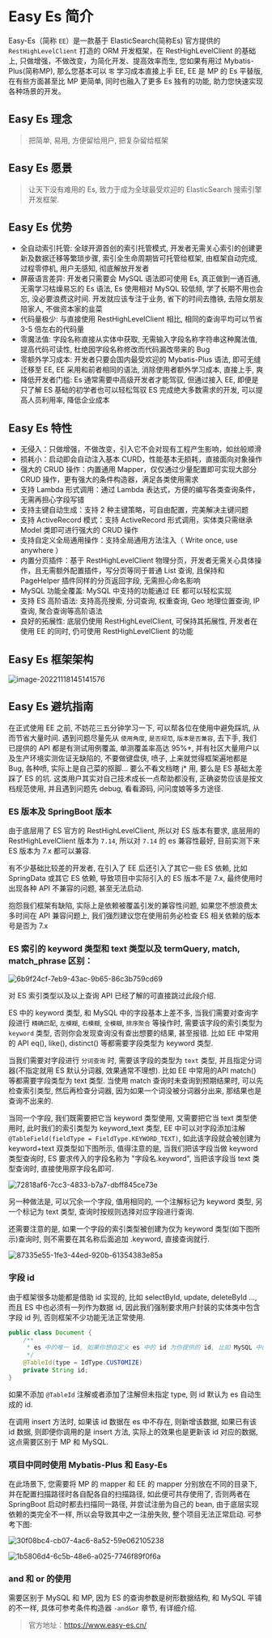 # Easy Es 简介

Easy-Es（简称 `EE`）是一款基于 ElasticSearch(简称Es) 官方提供的 `RestHighLevelClient` 打造的 ORM 开发框架，在 RestHighLevelClient 的基础上, 只做增强，不做改变，为简化开发、提高效率而生, 您如果有用过 Mybatis-Plus(简称MP), 那么您基本可以 `零` 学习成本直接上手 EE, EE 是 MP 的 Es 平替版, 在有些方面甚至比 MP 更简单, 同时也融入了更多 Es 独有的功能, 助力您快速实现各种场景的开发。

## Easy Es 理念

> 把简单, 易用, 方便留给用户, 把复杂留给框架

## Easy Es 愿景

> 让天下没有难用的 Es, 致力于成为全球最受欢迎的 ElasticSearch 搜索引擎开发框架.

## Easy Es 优势

- 全自动索引托管: 全球开源首创的索引托管模式, 开发者无需关心索引的创建更新及数据迁移等繁琐步骤, 索引全生命周期皆可托管给框架, 由框架自动完成, 过程零停机, 用户无感知, 彻底解放开发者
- 屏蔽语言差异: 开发者只需要会 MySQL 语法即可使用 Es, 真正做到一通百通, 无需学习枯燥易忘的 Es 语法, Es 使用相对 MySQL 较低频, 学了长期不用也会忘, 没必要浪费这时间. 开发就应该专注于业务, 省下的时间去撸铁, 去陪女朋友陪家人, 不做资本家的韭菜
- 代码量极少: 与直接使用 RestHighLevelClient 相比, 相同的查询平均可以节省 3-5 倍左右的代码量
- 零魔法值: 字段名称直接从实体中获取, 无需输入字段名称字符串这种魔法值, 提高代码可读性, 杜绝因字段名称修改而代码漏改带来的 Bug
- 零额外学习成本: 开发者只要会国内最受欢迎的 Mybatis-Plus 语法, 即可无缝迁移至 EE, EE 采用和前者相同的语法, 消除使用者额外学习成本, 直接上手, 爽
- 降低开发者门槛: Es 通常需要中高级开发者才能驾驭, 但通过接入 EE, 即便是只了解 ES 基础的初学者也可以轻松驾驭 ES 完成绝大多数需求的开发, 可以提高人员利用率, 降低企业成本

## Easy Es 特性

- 无侵入：只做增强，不做改变，引入它不会对现有工程产生影响，如丝般顺滑
- 损耗小：启动即会自动注入基本 CURD，性能基本无损耗，直接面向对象操作
- 强大的 CRUD 操作：内置通用 Mapper，仅仅通过少量配置即可实现大部分 CRUD 操作，更有强大的条件构造器，满足各类使用需求
- 支持 Lambda 形式调用：通过 Lambda 表达式，方便的编写各类查询条件，无需再担心字段写错
- 支持主键自动生成：支持 2 种主键策略，可自由配置，完美解决主键问题
- 支持 ActiveRecord 模式：支持 ActiveRecord 形式调用，实体类只需继承 Model 类即可进行强大的 CRUD 操作
- 支持自定义全局通用操作：支持全局通用方法注入（ Write once, use anywhere ）
- 内置分页插件：基于 RestHighLevelClient 物理分页，开发者无需关心具体操作，且无需额外配置插件，写分页等同于普通 List 查询, 且保持和 PageHelper 插件同样的分页返回字段, 无需担心命名影响
- MySQL 功能全覆盖: MySQL 中支持的功能通过 EE 都可以轻松实现
- 支持 ES 高阶语法: 支持高亮搜索, 分词查询, 权重查询, Geo 地理位置查询, IP 查询, 聚合查询等高阶语法
- 良好的拓展性: 底层仍使用 RestHighLevelClient, 可保持其拓展性, 开发者在使用 EE 的同时, 仍可使用 RestHighLevelClient 的功能

## Easy Es 框架架构

![image-20221118145141576](https://img2022.cnblogs.com/blog/2105804/202211/2105804-20221118145142858-56636605.png)

## Easy Es 避坑指南

在正式使用 EE 之前, 不妨花三五分钟学习一下, 可以帮各位在使用中避免踩坑, 从而节省大量时间. 遇到问题尽量先从 `使用角度`, `是否规范`, `版本是否兼容`, 去下手, 我们已提供的 API 都是有测试用例覆盖, 单测覆盖率高达 95%+, 并有社区大量用户以及生产环境实测佐证无缺陷的, 不要做键盘侠, 喷子, 上来就觉得框架遍地都是 Bug, 各种喷, 实际上是自己菜的抠脚... 要么不看文档瞎 j* 用, 要么是 ES 基础太差踩了 ES 的坑. 这类用户其实对自己技术成长一点帮助都没有, 正确姿势应该是按文档规范使用, 并且遇到问题先 debug, 看看源码, 问问度娘等多方途径.

### ES 版本及 SpringBoot 版本

由于底层用了 ES 官方的 RestHighLevelClient, 所以对 ES 版本有要求, 底层用的 RestHighLevelClient 版本为 `7.14`, 所以对 `7.14` 的 es 兼容性最好, 目前实测下来 ES 版本为 7.x 都可以兼容.

有不少基础比较差的开发者, 在引入了 EE 后还引入了其它一些 ES 依赖, 比如 SpringData 或其它 ES 依赖, 导致项目中实际引入的 ES 版本不是 7.x, 最终使用时出现各种 API 不兼容的问题, 甚至无法启动.

抱怨我们框架有缺陷, 实际上是依赖被覆盖引发的兼容性问题, 如果您不想浪费太多时间在 API 兼容问题上, 我们强烈建议您在使用前务必检查 ES 相关依赖的版本号是否为 7.x

### ES 索引的 keyword 类型和 text 类型以及 termQuery, match, match_phrase 区别：

![6b9f24cf-7eb9-43ac-9b65-86c3b759cd69](https://img2022.cnblogs.com/blog/2105804/202211/2105804-20221118150149314-542167449.png)

对 ES 索引类型以及以上查询 API 已经了解的可直接跳过此段介绍.

ES 中的 keyword 类型, 和 MySQL 中的字段基本上差不多, 当我们需要对查询字段进行 `精确匹配`, `左模糊`, `右模糊`, `全模糊`, `排序聚合` 等操作时, 需要该字段的索引类型为 `keyword` 类型, 否则你会发现查询没有查出想要的结果, 甚至报错. 比如 EE 中常用的 API eq(), like(), distinct() 等都需要字段类型为 keyword 类型.

当我们需要对字段进行 `分词查询` 时, 需要该字段的类型为 `text` 类型, 并且指定分词器(不指定就用 ES 默认分词器, 效果通常不理想). 比如 EE 中常用的API match() 等都需要字段类型为 text 类型. 当使用 match 查询时未查询到预期结果时, 可以先检查索引类型, 然后再检查分词器, 因为如果一个词没被分词器分出来, 那结果也是查询不出来的.

当同一个字段, 我们既需要把它当 keyword 类型使用, 又需要把它当 text 类型使用时, 此时我们的索引类型为 keyword_text 类型, EE 中可以对字段添加注解 `@TableField(fieldType = FieldType.KEYWORD_TEXT)`, 如此该字段就会被创建为 keyword+text 双类型如下图所示, 值得注意的是, 当我们把该字段当做 keyword 类型查询时, ES 要求传入的字段名称为 "字段名.keyword", 当把该字段当 text 类型查询时, 直接使用原字段名即可.

![72818af6-7cc3-4833-b7a7-dbff845ce73e](https://img2022.cnblogs.com/blog/2105804/202211/2105804-20221118151157132-1385179881.png)

另一种做法是, 可以冗余一个字段, 值用相同的, 一个注解标记为 keyword 类型, 另一个标记为 text 类型, 查询时按规则选择对应字段进行查询.

还需要注意的是, 如果一个字段的索引类型被创建为仅为 keyword 类型(如下图所示)查询时, 则不需要在其名称后面追加 .keyword, 直接查询就行.

![87335e55-1fe3-44ed-920b-61354383e85a](https://img2022.cnblogs.com/blog/2105804/202211/2105804-20221118151438226-962558908.png)

### 字段 id

由于框架很多功能都是借助 id 实现的, 比如 selectById, update, deleteById ..., 而且 ES 中也必须有一列作为数据 id, 因此我们强制要求用户封装的实体类中包含字段 id 列, 否则框架不少功能无法正常使用.

```java
public class Document {
    /**
     * es 中的唯一 id, 如果你想自定义 es 中的 id 为你提供的 id, 比如 MySQL 中的 id, 请将注解中的 type 指定为 customize 或直接在全局配置文件中指定, 如此 id 便支持任意数据类型)
     */
    @TableId(type = IdType.CUSTOMIZE)
    private String id;
}
```

如果不添加 `@TableId` 注解或者添加了注解但未指定 type, 则 id 默认为 es 自动生成的 id.

在调用 insert 方法时, 如果该 id 数据在 es 中不存在, 则新增该数据, 如果已有该 id 数据, 则即便你调用的是 insert 方法, 实际上的效果也是更新该 id 对应的数据, 这点需要区别于 MP 和 MySQL.

### 项目中同时使用 Mybatis-Plus 和 Easy-Es

在此场景下, 您需要将 MP 的 mapper 和 EE 的 mapper 分别放在不同的目录下, 并在配置扫描路径时各自配各自的扫描路径, 如此便可共存使用了, 否则两者在 SpringBoot 启动时都去扫描同一路径, 并尝试注册为自己的 bean, 由于底层实现依赖的类完全不一样, 所以会导致其中之一注册失败, 整个项目无法正常启动. 可参考下图:

![30f08bc4-cb07-4ac6-8a52-59e062105238](https://img2022.cnblogs.com/blog/2105804/202211/2105804-20221118152401136-1411463564.png)

![1b5806d4-6c5b-48e6-a025-7746f89f0f6a](https://img2022.cnblogs.com/blog/2105804/202211/2105804-20221118152459895-1555608492.png)

### and 和 or 的使用

需要区别于 MySQL 和 MP, 因为 ES 的查询参数是树形数据结构, 和 MySQL 平铺的不一样, 具体可参考条件构造器 `-and&or` 章节, 有详细介绍.

> 官方地址：https://www.easy-es.cn/